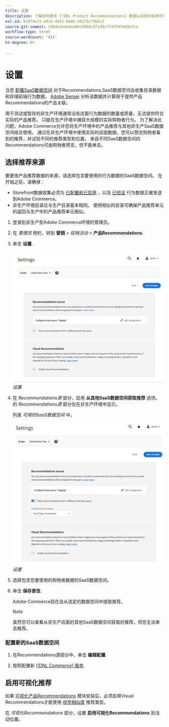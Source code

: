 ```yaml
---
title: 设置
description: 了解如何更改 [!DNL Product Recommendations] 数据以及如何启用可视化推荐。
exl-id: 8c074e11-e0cb-4d55-b646-30279c79bbc2
source-git-commit: 3d0de3eeb4aa96c996bc9fa38cffd7597e89e7ca
workflow-type: tm+mt
source-wordcount: '411'
ht-degree: 0%

---
```


# 设置

当您 [配置SaaS数据空间](https://experienceleague.adobe.com/docs/commerce-admin/config/services/saas.html) 对于Recommendations,SaaS数据空间会收集目录数据和存储前端行为数据。 [Adobe Sensei](https://www.adobe.com/sensei.html) 分析该数据并计算用于提供产品Recommendations的产品关联。

用于测试或暂存的非生产环境通常没有店面行为数据的数量或质量，无法提供符合实际的产品推荐。 只能在生产环境中捕获大规模的实际购物者行为。 为了解决此问题，Adobe Commerce允许您将生产环境中的产品推荐与其他非生产SaaS数据空间结合使用。 通过在非生产环境中使用实际的店面数据，您可以预览购物者看到的推荐，并试验不同的推荐类型和位置。 来自不同SaaS数据空间的Recommendations可由购物者预览，但不能单击。

## 选择推荐来源

要更改产品推荐数据的来源，请选择包含要使用的行为数据的SaaS数据空间。 在开始之前，请确保：

- Storefront数据收集必须为 [已配置和已启用](install-configure.md) ，以及 [已验证](verify.md) 行为数据正被发送到Adobe Commerce。
- 非生产环境目录应与生产目录基本相同。 使用相似的目录可确保产品推荐单元的返回与生产中的产品推荐单元相似。

1. 登录到非生产型Adobe Commerce环境的管理员。

1. 在 _管理员_ 侧栏，转到 **营销** > _促销活动_ > **产品Recommendations**.

1. 单击 **设置**.

   ![产品推荐设置](assets/settings.png)
   _设置_

1. 在 _Recommendations源_ 部分，启用 **从其他SaaS数据空间获取推荐** 选项。 的 _Recommendations源_ 部分仅在非生产环境中显示。

   列表 _可用的SaaS数据空间_ 中。

   ![产品推荐设置](assets/settings-select-saas.png)
   _设置_

1. 选择包含您要使用的购物者数据的SaaS数据空间。

1. 单击 **保存更改**.

   Adobe Commerce现在会从选定的数据空间中提取推荐。

   >[!NOTE]
   >
   > 虽然您可以查看从非生产店面的其他SaaS数据空间获取的推荐，但您无法单击推荐。

### 配置新的SaaS数据空间

1. 在Recommendations源部分中，单击 **编辑配置**.

1. 按照配置新 [[!DNL Commerce] 服务](/help/landing/saas.md).

## 启用可视化推荐

如果 [可视化产品Recommendations](install-configure.md) 模块安装后，必须启用Visual Recommendations才能使用 [视觉相似度](type.md#visualsim) 推荐类型。

在 _可视化Recommendations_ 部分，设置 **启用可视化Recommendations** 到活动位置。
